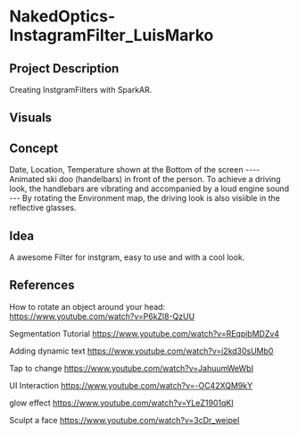 # NakedOptics-InstagramFilter_LuisMarko

## Project Description
Creating InstgramFilters with SparkAR.

## Visuals

## Concept

Date, Location, Temperature shown at the Bottom of the screen ---- Animated ski doo (handelbars) in front of the person. To achieve a driving look, the handlebars are vibrating and accompanied by a loud engine sound --- By rotating the Environment map, the driving look is also visiible in the reflective glasses.



## Idea

A awesome Filter for instgram, easy to use and with a cool look. 

## References

How to rotate an object around your head:
https://www.youtube.com/watch?v=P6kZl8-QzUU

Segmentation Tutorial
https://www.youtube.com/watch?v=REqpibMDZv4

Adding dynamic text
https://www.youtube.com/watch?v=i2kd30sUMb0

Tap to change
https://www.youtube.com/watch?v=JahuumWeWbI

UI Interaction 
https://www.youtube.com/watch?v=-OC42XQM9kY

glow effect
https://www.youtube.com/watch?v=YLeZ1901qKI

Sculpt a face
https://www.youtube.com/watch?v=3cDr_weipeI
